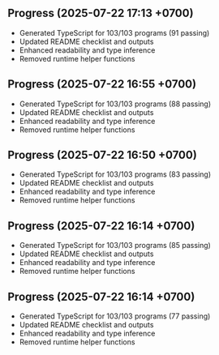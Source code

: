 ## Progress (2025-07-22 17:13 +0700)
- Generated TypeScript for 103/103 programs (91 passing)
- Updated README checklist and outputs
- Enhanced readability and type inference
- Removed runtime helper functions

## Progress (2025-07-22 16:55 +0700)
- Generated TypeScript for 103/103 programs (88 passing)
- Updated README checklist and outputs
- Enhanced readability and type inference
- Removed runtime helper functions

## Progress (2025-07-22 16:50 +0700)
- Generated TypeScript for 103/103 programs (83 passing)
- Updated README checklist and outputs
- Enhanced readability and type inference
- Removed runtime helper functions

## Progress (2025-07-22 16:14 +0700)
- Generated TypeScript for 103/103 programs (85 passing)
- Updated README checklist and outputs
- Enhanced readability and type inference
- Removed runtime helper functions
## Progress (2025-07-22 16:14 +0700)
- Generated TypeScript for 103/103 programs (77 passing)
- Updated README checklist and outputs
- Enhanced readability and type inference
- Removed runtime helper functions
